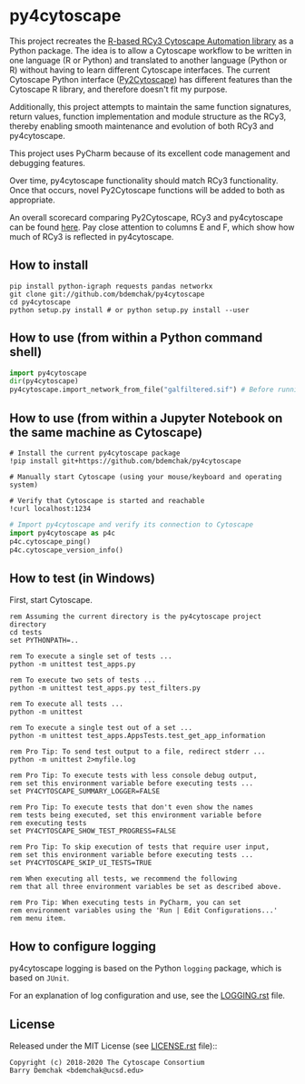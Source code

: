 # py4cytoscape

This project recreates the [R-based RCy3 Cytoscape Automation library](https://github.com/cytoscape/RCy3) as a Python package. The idea is to allow a Cytoscape workflow to be written in one language (R or Python) and translated to another language (Python or R) without having to learn different Cytoscape interfaces. The current Cytoscape Python interface ([Py2Cytoscape](https://github.com/cytoscape/py2cytoscape)) has different features than the Cytoscape R library, and therefore doesn't fit my purpose.

Additionally, this project attempts to maintain the same function signatures, return values, function implementation and module structure as the RCy3, thereby enabling smooth maintenance and evolution of both RCy3 and py4cytoscape.

This project uses PyCharm because of its excellent code management and debugging features.

Over time, py4cytoscape functionality should match RCy3 functionality. Once that occurs, novel Py2Cytoscape functions will be added to both as appropriate.

An overall scorecard comparing Py2Cytoscape, RCy3 and py4cytoscape can be found [here](https://docs.google.com/spreadsheets/d/1uhBTbOMI4QMKUpLaOTuf6BP5wgqU6-pOzkj6BNmC4CY/edit?usp=sharing). Pay close attention to columns E and F, which show how much of RCy3 is reflected in py4cytoscape.
 
## How to install

```shell
pip install python-igraph requests pandas networkx
git clone git://github.com/bdemchak/py4cytoscape
cd py4cytoscape
python setup.py install # or python setup.py install --user
```

## How to use (from within a Python command shell)

```python
import py4cytoscape
dir(py4cytoscape)
py4cytoscape.import_network_from_file("galfiltered.sif") # Before running this, save galfiltered.sif in the current directory.
```

## How to use (from within a Jupyter Notebook on the same machine as Cytoscape)

```shell
# Install the current py4cytoscape package
!pip install git+https://github.com/bdemchak/py4cytoscape

# Manually start Cytoscape (using your mouse/keyboard and operating system)

# Verify that Cytoscape is started and reachable
!curl localhost:1234
```
```python
# Import py4cytoscape and verify its connection to Cytoscape
import py4cytoscape as p4c
p4c.cytoscape_ping()
p4c.cytoscape_version_info()
```

## How to test (in Windows)

First, start Cytoscape.

```shell
rem Assuming the current directory is the py4cytoscape project directory
cd tests 
set PYTHONPATH=..

rem To execute a single set of tests ...
python -m unittest test_apps.py

rem To execute two sets of tests ...
python -m unittest test_apps.py test_filters.py

rem To execute all tests ...
python -m unittest

rem To execute a single test out of a set ...
python -m unittest test_apps.AppsTests.test_get_app_information

rem Pro Tip: To send test output to a file, redirect stderr ...
python -m unittest 2>myfile.log

rem Pro Tip: To execute tests with less console debug output,
rem set this environment variable before executing tests ...
set PY4CYTOSCAPE_SUMMARY_LOGGER=FALSE

rem Pro Tip: To execute tests that don't even show the names
rem tests being executed, set this environment variable before
rem executing tests
set PY4CYTOSCAPE_SHOW_TEST_PROGRESS=FALSE

rem Pro Tip: To skip execution of tests that require user input,
rem set this environment variable before executing tests ...
set PY4CYTOSCAPE_SKIP_UI_TESTS=TRUE

rem When executing all tests, we recommend the following 
rem that all three environment variables be set as described above.

rem Pro Tip: When executing tests in PyCharm, you can set 
rem environment variables using the 'Run | Edit Configurations...' 
rem menu item. 
```

## How to configure logging

py4cytoscape logging is based on the Python ``logging`` package, which is based on ``JUnit``. 

For an explanation of log configuration and use, see the [LOGGING.rst](LOGGING.rst) file.

## License

Released under the MIT License (see [LICENSE.rst](LICENSE.rst) file)::

    Copyright (c) 2018-2020 The Cytoscape Consortium
    Barry Demchak <bdemchak@ucsd.edu>
